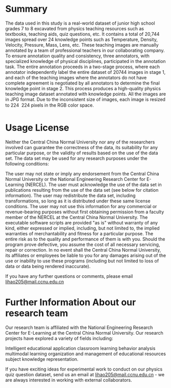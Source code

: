 # Summary

The data used in this study is a real-world dataset of junior high school grades 7 to 8 excavated from physics teaching resources such as textbooks, teaching aids, quiz questions, etc. It contains a total of 20,744 images spread
over 24 knowledge points such as Temperature, Density, Velocity, Pressure, Mass, Lens, etc.  These teaching images are manually annotated by a team of professional teachers in our collaborating company. To ensure annotation quality and consistency, three annotators, with specialized knowledge of physical disciplines, participated in the annotation task. The entire annotation proceeds
in a two-stage process, where each annotator independently label the entire dataset of 20744 images in stage 1, and each of the teaching images where the annotators do not have complete agreement is negotiated by all annotators to
determine the final knowledge point in stage 2. This process produces a high-quality physics teaching image dataset annotated with knowledge points. All the images are in JPG format. Due to the inconsistent size of images, each image
is resized to 224  224 pixels in the RGB color space. 



# Usage License

Neither the Central China Normal University nor any of the researchers involved can guarantee the correctness of the data, its suitability for any particular purpose, or the validity of results based on the use of the data set. The data set may be used for any research purposes under the following conditions:

The user may not state or imply any endorsement from the Central China Normal University or the National Engineering Research Center for E-Learning (NERCEL).
The user must acknowledge the use of the data set in publications resulting from the use of the data set (see below for citation information).
The user may redistribute the data set, including transformations, so long as it is distributed under these same license conditions.
The user may not use this information for any commercial or revenue-bearing purposes without first obtaining permission from a faculty member of the NERCEL at the  Central China Normal University.
The executable software scripts are provided "as is" without warranty of any kind, either expressed or implied, including, but not limited to, the implied warranties of merchantability and fitness for a particular purpose. The entire risk as to the quality and performance of them is with you. Should the program prove defective, you assume the cost of all necessary servicing, repair or correction.
In no event shall the Central China Normal University, its affiliates or employees be liable to you for any damages arising out of the use or inability to use these programs (including but not limited to loss of data or data being rendered inaccurate).

If you have any further questions or comments, please email lihao205@mail.ccnu.edu.cn

# Further Information About our research team

Our research team is affiliated with the National Engineering Research Center for E-Learning at the Central China Normal University. Our research projects have explored a variety of fields including:

Intelligent educational application
classroom learning behavior analysis
multimodal learning 
organization and management of educational resources
subject knowledge representation.

If you have exciting ideas for experimental work to conduct on our physics quiz question dataset, send us an email at lihao205@mail.ccnu.edu.cn - we are always interested in working with external collaborators.